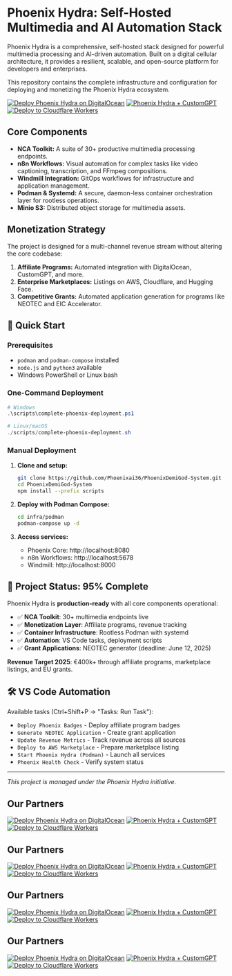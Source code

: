 # Phoenix Hydra: Self-Hosted Multimedia and AI Automation Stack



Phoenix Hydra is a comprehensive, self-hosted stack designed for powerful multimedia processing and AI-driven automation. Built on a digital cellular architecture, it provides a resilient, scalable, and open-source platform for developers and enterprises.

This repository contains the complete infrastructure and configuration for deploying and monetizing the Phoenix Hydra ecosystem.

[![Deploy Phoenix Hydra on DigitalOcean](https://do.co/referral-badge)](https://m.do.co/c/phoenix-hydra-2025)
[![Phoenix Hydra + CustomGPT](https://customgpt.ai/affiliate-badge)](https://customgpt.ai/?ref=phoenix-hydra)
[![Deploy to Cloudflare Workers](https://deploy.workers.cloudflare.com/button)](https://workers.cloudflare.com/deploy/phoenix-hydra)

## Core Components

-   **NCA Toolkit:** A suite of 30+ productive multimedia processing endpoints.
-   **n8n Workflows:** Visual automation for complex tasks like video captioning, transcription, and FFmpeg compositions.
-   **Windmill Integration:** GitOps workflows for infrastructure and application management.
-   **Podman & Systemd:** A secure, daemon-less container orchestration layer for rootless operations.
-   **Minio S3:** Distributed object storage for multimedia assets.

## Monetization Strategy

The project is designed for a multi-channel revenue stream without altering the core codebase:

1.  **Affiliate Programs:** Automated integration with DigitalOcean, CustomGPT, and more.
2.  **Enterprise Marketplaces:** Listings on AWS, Cloudflare, and Hugging Face.
3.  **Competitive Grants:** Automated application generation for programs like NEOTEC and EIC Accelerator.

## 🚀 Quick Start

### Prerequisites
- `podman` and `podman-compose` installed
- `node.js` and `python3` available
- Windows PowerShell or Linux bash

### One-Command Deployment
```powershell
# Windows
.\scripts\complete-phoenix-deployment.ps1

# Linux/macOS
./scripts/complete-phoenix-deployment.sh
```

### Manual Deployment
1. **Clone and setup:**
   ```bash
   git clone https://github.com/Phoenixai36/PhoenixDemiGod-System.git
   cd PhoenixDemiGod-System
   npm install --prefix scripts
   ```

2. **Deploy with Podman Compose:**
   ```bash
   cd infra/podman
   podman-compose up -d
   ```

3. **Access services:**
   - Phoenix Core: http://localhost:8080
   - n8n Workflows: http://localhost:5678
   - Windmill: http://localhost:8000

## 🎯 Project Status: 95% Complete

Phoenix Hydra is **production-ready** with all core components operational:

- ✅ **NCA Toolkit**: 30+ multimedia endpoints live
- ✅ **Monetization Layer**: Affiliate programs, revenue tracking
- ✅ **Container Infrastructure**: Rootless Podman with systemd
- ✅ **Automation**: VS Code tasks, deployment scripts
- ✅ **Grant Applications**: NEOTEC generator (deadline: June 12, 2025)

**Revenue Target 2025**: €400k+ through affiliate programs, marketplace listings, and EU grants.

## 🛠️ VS Code Automation

Available tasks (Ctrl+Shift+P → "Tasks: Run Task"):

- `Deploy Phoenix Badges` - Deploy affiliate program badges
- `Generate NEOTEC Application` - Create grant application
- `Update Revenue Metrics` - Track revenue across all sources
- `Deploy to AWS Marketplace` - Prepare marketplace listing
- `Start Phoenix Hydra (Podman)` - Launch all services
- `Phoenix Health Check` - Verify system status

---
*This project is managed under the Phoenix Hydra initiative.*


## Our Partners

[![Deploy Phoenix Hydra on DigitalOcean](https://do.co/referral-badge)](https://m.do.co/c/phoenix-hydra-2025)
[![Phoenix Hydra + CustomGPT](https://customgpt.ai/affiliate-badge)](https://customgpt.ai/?ref=phoenix-hydra)
[![Deploy to Cloudflare Workers](https://deploy.workers.cloudflare.com/button)](https://workers.cloudflare.com/deploy/phoenix-hydra)

## Our Partners

[![Deploy Phoenix Hydra on DigitalOcean](https://do.co/referral-badge)](https://m.do.co/c/phoenix-hydra-2025)
[![Phoenix Hydra + CustomGPT](https://customgpt.ai/affiliate-badge)](https://customgpt.ai/?ref=phoenix-hydra)
[![Deploy to Cloudflare Workers](https://deploy.workers.cloudflare.com/button)](https://workers.cloudflare.com/deploy/phoenix-hydra)

## Our Partners

[![Deploy Phoenix Hydra on DigitalOcean](https://do.co/referral-badge)](https://m.do.co/c/phoenix-hydra-2025)
[![Phoenix Hydra + CustomGPT](https://customgpt.ai/affiliate-badge)](https://customgpt.ai/?ref=phoenix-hydra)
[![Deploy to Cloudflare Workers](https://deploy.workers.cloudflare.com/button)](https://workers.cloudflare.com/deploy/phoenix-hydra)

## Our Partners

[![Deploy Phoenix Hydra on DigitalOcean](https://do.co/referral-badge)](https://m.do.co/c/phoenix-hydra-2025)
[![Phoenix Hydra + CustomGPT](https://customgpt.ai/affiliate-badge)](https://customgpt.ai/?ref=phoenix-hydra)
[![Deploy to Cloudflare Workers](https://deploy.workers.cloudflare.com/button)](https://workers.cloudflare.com/deploy/phoenix-hydra)